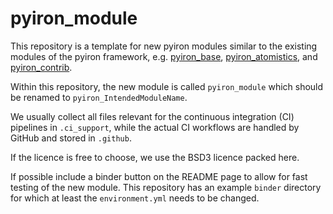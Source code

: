 pyiron_module
=============

This repository is a template for new pyiron modules similar to the existing modules of the 
pyiron framework, e.g. 
[pyiron_base](https://github.com/pyiron/pyiron_base),
[pyiron_atomistics](https://github.com/pyiron/pyiron_atomistics),
and 
[pyiron_contrib](https://github.com/pyiron/pyiron_contrib).

Within this repository, the new module is called `pyiron_module` which should be renamed to `pyiron_IntendedModuleName`.

We usually collect all files relevant for the continuous integration (CI) pipelines in `.ci_support`, 
while the actual CI workflows are handled by GitHub and stored in `.github`.

If the licence is free to choose, we use the BSD3 licence packed here.

If possible include a binder button on the README page to allow for fast testing of the new module. 
This repository has an example `binder` directory for which at least the `environment.yml` needs to be changed.

